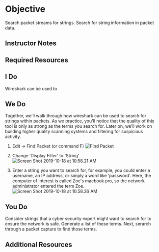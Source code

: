 # Objective

Search packet streams for strings. 
Search for string information in packet data.

## Instructor Notes

## Required Resources

## I Do

Wireshark can be used to 

## We Do

Together, we'll walk through how wireshark can be used to search for strings within packets. As we practice, you'll notice that the quality of this tool is only as strong as the terms you search for. Later on, we'll work on building higher quality scanning systems and filtering for suspicious activity.

1. Edit -> Find Packet (or command F)
![Find Packet](https://i.imgur.com/h9cIkDk.png)

2. Change 'Display Filter' to 'String'
![Screen Shot 2019-10-18 at 10.58.21 AM](https://i.imgur.com/8bFVf0w.png)
1. Enter a string you want to search for, for example, you could enter a username, an IP address, or simply a word like 'password'. Here, the computer of interest is called Zoe's macbook pro, so the network administrator entered the term Zoe. ![Screen Shot 2019-10-18 at 10.58.36 AM](https://i.imgur.com/pZx8J7r.png)

## You Do

Consider strings that a cyber security expert might want to search for to ensure the network is safe. Generate a list of these terms. Next, serarch through a packet capture to find those terms.

## Additional Resources

